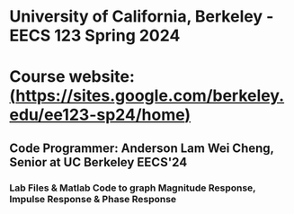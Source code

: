# University of California, Berkeley - EECS 123 Spring 2024
# Course website: [(https://sites.google.com/berkeley.edu/ee123-sp24/home)](https://sites.google.com/berkeley.edu/ee123-sp24/home)
## Code Programmer: Anderson Lam Wei Cheng, Senior at UC Berkeley EECS'24
### Lab Files & Matlab Code to graph Magnitude Response, Impulse Response & Phase Response 
